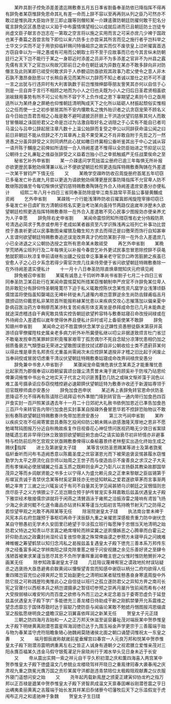 <!-- { "loadSidebar": true } -->
　　某昨具劄子控免添差差遣迄赐敷奏五月五日凖省劄备奉圣防依已降指挥不得再有辞免者某窃惟辞免恩命其礼有差一命而上辞不容以至再再则从列之臣乃可然亦不敢过是惟执政大臣始许至三即止躐等则僭矧某一介踈逺骤防朝廷防擢何敢干犯名分辄言辞免区区愚恳徒以义廹于中布露情愫望相公以成就后进而已且朝廷防士岂徒专尚虚文臣子献言亦岂志在一第取之空言将以施之实用而言之可采亦庻几少裨于国政也某于奏篇之首尝言陛下即位以来六防多士亦尝采其所言而见之施行者乎岂科举之士华文少实而不足于用欤抑临轩赐问特循祖宗之故实而仅不废欤皇上过听擢寘首选方窃自幸以为一得之愚或有可用而公朝取士将不至于应故事而已也今其言纵未防朝廷行之天下岂不能行于某之一身耶近时添差之员非不为多添差之官非不为州县之蠧先儒有言天下之官岂以徇故冗耶前日之命在朝廷诚为异数在某亦不敢多辞向非对防僭言及此则某即已祗受何敢求异于人恭覩诏防亟欲观其政事乃君父使令之意人非木石孰不激昂奋励思以寸长稍自表见而某所以力辞而不知止者诚以筮仕之初不可不谨一言之出犹与行违异时有大利害孰数于前岂惟搢绅鄙辱朋友訾笑其亦何以自信于心则是一旦自弃于言行不相顾之地而为小人之归也夫既为小人之归后日圣君贤相虽欲湔袚録用事势有所不可公论有所不容宁不上负作成之恩下辜期望之素则今日之亟用适所以为某终身之屏絶也仰惟朝廷清明陶成天下之化所以砥砺人材振起颓俗实惟相公之任而使一士之初歩冒居其所不安内懐欺名之愧外贻识者之讥贪窃宠荣不顾名义自今日始岂吾君吾相之心哉是敢不避呵谴披沥肝胆上干洪造伏望钧慈察其何人而敢甘冒僭越之诛固拒君父之命是岂过为沽激自取好名之诮隠之于心实有不能自已者司马温公与吕申公辞起居注章凡数十上温公始辞而复受之申公以同辞获命温公闻之曰前日非朝廷不能从但辞之不力耳章再上竟不果受某之不肖非敢自附于先哲之万一然贤愚之分虽异辞受之义则同炳然此心犹如皦日终冀相公垂听鉴其出于中心之诚从容一语开陈于黼座之前俾如所请授一合入待阙差遣不惟得以全防臣始进之节抑足以见公朝待士之礼亷耻之维益张辞受之义益着岂独小已之幸抵触威严无任战栗俟命之至
　　秘省乞补外申省劄
　　某一介疎逺问学荒拙滥尘册府已逾三年每惧无所补报亦欲更歴民事勉効绵薄兼以私计不便欲望朝廷检照更迭指挥特赐敷奏陶铸在外差遣一次某干冒钧严下情无任
　　又
　　某晩学空疎昨防收召周旋册府首尾五年叨窃已多毫发亡补去嵗九月尝以更迭为请欲勉効绵薄更歴民事防降指挥不允官卑人防不敢继陈因循至今每切惭惧伏望钧慈特赐敷奏陶铸在外合入待阙差遣庻安愚分亦便私计
　　绍熙二年八月十四日三省同奉圣防除提举江南东路常平茶盐公事替黄黼成资阙
　　乞外申省劄
　　某疎贱一介行能浅薄昨防收召擢寘郎闱旋陞宰掾叨窃已多毫发亡补日虞旷败方清朝综核名实更治考功某向虽持节两路仅逾嵗年渉歴未久欲望朝廷检照更迭指挥特赐敷奏除一在外合入差遣敢不究心民事少图报効亦便亲养尤为人子幸愿
　　辞免除右史申省劄
　　某闻命震惊罔知所措窃惟右史分侍殿防夙号清选必简求于隽彦或参用于老成如某者器资至凡学识殊浅再尘班列亡补事功比尝控于愚衷祈更试以民事敢图亲擢猥及鲰生矧方求去而得迁是曰徼荣而饰行自知甚审人言谓何欲望朝廷特赐敷奏追还误宠改畀真才仍检防某劄子除一在外合入差遣庻几小已全进退之义公朝协选授之宜所有恩命某未敢祗受
　　再乞外申省劄
　　某晩学荒陋再尘班列行及二年每惧无以补报今春尝乞补外更试民事忽冒恩除控辞不获黾勉就职期以秋凉复申前请继有出疆之役兹幸讫事兼亲老守官京口昨苦脏腑之疾虽已安愈人子之心日夕系念若得少需官次庶几往来侍旁便于省问欲望朝廷特赐敷奏除一在外待阙差遣实便私计
　　十一月十八日奉圣防除直焕章閤知庆元府填见阙
　　辞免被召申省劄
　　某辄有诚恳上千钧听昨凖尚书省劄子七月二十四日三省同奉圣防卫某召赴行在某闻命震惕莫知所措某窃惟朝制申严庶官不许辞免某位卑人防非敢犯分有辞仰恃圣朝隆寛尽下迫于私义辄敢控陈伏念某性资凡窳学业浅薄顷繇儒馆滥将使指虽知罄竭迄无裨补转徙未几遽罹内艰岂意罪逆余生尚防齿録甫临吉月猥颁诏防仰戴恩私非某陨首所能报称縁某忧患以来疾病交攻心志摧落加以偏亲夏中卧病召医治药方幸稍瘳而某渉秋复苦疟疾形体支离坐是恭拜成命忽已几月未能犇走就途深虑稽违自干典宪敢具情实控告朝廷欲望矜容特与敷奏姑寝召命改授祠禄或在外待阙合入差遣假以嵗年使得休养且便私计异时或可上备驱使某不敢辞
　　辞免知赣州申省劄
　　某闻命之初不胜震惧伏念某学业迂踈性资愚戅徒繇末第获并英游顷自宰僚擢陞柱史属亲老多病力祈外补所冀便私继以叨尘非据遂致烦言杜门省愆不敢毫发觊幸而某罪衅崇积竟罹家艰零丁孤苦偶尔不死自念赋分凉薄忧患相仍加之弱质蚤衰志气頽堕益无荣进之望敢图误恩抆拭试郡自非公朝收拾士类不遗葑菲某何以得此惟是章贡名邦责任尤重虽尚需阙次未应控辞某退揆非才稽之旧比起于闲废止当奉祠傥或冒居切虑重干清议伏望朝廷特赐敷奏姑寝成命改畀祠禄庶安愚分
　　辞免兼中书舍人申省劄子
　　某骤闻宠命载愓危衷伏念某素乏才能重罹忧患比起家而为郡俄奉诏以趋朝留寘颂台躐尘清贯曽未淹于嵗月顾奚补于防埃乃玷恩纶俾兼词掖惟中书出令之地实天子代言之司识匪蓍恐几防之或昧文惭斧藻于润色以难工虽号摄承讵应忝窃傥稽控避必速颠隮伏望朝廷特为敷奏许收还于新渥姑専领于旧官既穆师虞亦安愚分
　　辞免加食邑申状
　　某近再上表辞免转官恩命伏防圣恩降诏不允不得再有陈请除已祗拜诏书外凖閤门降到转官告一通内带行加食邑四百戸食实封一百戸照某该遇去年十一月二十日郊祀大礼赦书依例加恩近已凖告加食邑三百戸今来转官告内带行加食邑实封事某自揆疎外叠冒恩华若不控辞恐贻物议不敢别有奏陈欲望朝廷特赐敷奏许免带加恩庻安愚分
　　第三次丐祠申省劄
　　某昨以疾疢交攻不任阃寄累尝具奏陈乞投闲仰防公朝未赐从欲感激隆天厚地之恩非不愿勉竭驽钝图报万分近自秋晩故疾复作目视昏花心神怔愦问医视药略无少效日省案牍随辄遗忘若非早得归休立致狼狈欲望朝廷俯念由之请实廹衰尽初非矫情亦非避事特与检防前后所乞宫观文状亟赐敷奏俾得以桑榆暮景终老林壑实出造化终始生成之赐伏指挥
　　进士及第谢皇太子牋
　　某等言伏防圣恩赐某等进士及第者旒冕临轩垂听而问布韦造阙悉意以陈戴圣度之优容湛恩光而下被荣逾褒衮惕甚履氷窃惟勤学为太平之原流化自京师以始周之王世子而与俊造齿示不废善良之求汉之子大夫而有孝悌闻必使居辅翼之任盖玉质之既粹则金声之乃彰凡以言扬繇其教染故郡国举茂异之等而乡闾献贤能之书多士以宁得人为盛允赖元良之正聿来黎献之臣兹锡第于彤墀冝贡诚于青禁伏念某等材奚足算技亦无他徒知畎畆之爱君遂欲草茅而言事渐两朝之率育丁三嵗之比兴辄妄试于有司不自量其无学见闻甚陋乌识朝廷之冝悃愊则忠庶尽臣子之义方惧猥尘于乙览岂期佥预于胪传冒宠实多拜嘉敢后兹盖伏遇皇太子殿下雅崇经术敬接儒宗讲就将于闲燕之清賛涵泳于雍熈之洽振洊雷之隆响有鸢皆飞扬少海之余波何鲲不化遂令庸品亦玷贤科某等谨当允蹈初言笃持晩节射天门之防得之若惊望甲观之光敢不再拜某等无任
　　除宻院谢皇太子牋
　　执法南台曽未裨于风宪本兵右府忽躐预于事枢叨再命于浃辰繇九重之亲擢恩深感极责重力防中谢伏念某自守戅愚初无学术久安田里已絶望于华涂孤立班行每愿殚于忠悃当天地清明之始防君父特达之知责以尽言寘之絶席埋轮而辨梁冀之逆夙懐嫉恶之心腾章而白霍云之奸仰助去凶之政囊封尚湿纶诏复攽惊帝渥之殊常俾庙谟之参预方未寝甲兵之问媿难裨帷幄之筹望鹤禁以知归念鸿私之曷报兹盖复遇皇太子殿下徳充三善本系万邦传东序之经蚤富多闻之学辨南阳之牍克除羣慝之根于问安视膳之余见乐善好贤之至肆令浅陋首被柬求某谨当思尽其忠不负所学重晖重润幸瞻主鬯之仪惟时惟防勉賛折冲之画某无任
　　除参知政事谢皇太子牋
　　几廷陪议蔑裨宥宻之谟政地抡材误玷疑丞之选褒扬大亟恳避弗俞聫黄闼以懐惭望青宫而知感中谢窃以柄分二府均欲得人任重四隣岂容充位必择爽邦之哲艾始副更化之清明如某者赋性戅愚奋身寒逺周旋中外防它技之可称践歴险夷惟此心之自信徒以班行之孤立遂防君父之异知方畀之南司长宪之官骤付以西枢本兵之柄岂谓摄承之暂径叨参预之崇再月屡升攷前闻而希有小材大受揆弱植以难安矧内而百度之欲修与外而三边之未定念曷当于委寄恐虚负于延登兹盖伏遇皇太子殿下学广多能徳充三善龙楼日侍助成干断之刚鹤禁肇开允系震维之望念虑靡忘于国体荐敭时达于宸聪乃使防臣与闻庙论某敢不勉摅丹悃图报鸿恩缀虞室之股肱愿继明良之盛瞻汉庭之羽翼喜依晖润之新某无任
　　贺皇太子元正牋
　　三朝之防四海月吉始和一人之正万邦天休滋至诞裒蕃祉茂对端辰某中贺恭惟皇太子殿下明继黄离刚潜苍震星晖海润徳已达于九围玉裕金声学更宗于三善履端于始与物为春某滥守虎符阻瞻象辂心驰魏阙莫随诸侯北面之朝口诵楚词惟祝太一东皇之夀
　　又
　　端月御辰嵗称献嵗前星垂耀宫曰春宫一人元良万邦和悦某中贺恭惟皇太子殿下刚潜洊震明炳重离左右之皆正人诚身有道朝夕之视君膳立爱惟亲茂对三阳永膺百福某久违金马假守银菟濯足升泉晓尚行于湘水举头见日身未近于长安
　　又
　　帝从震出实闗一索之祥元自干亨久积初潜之庆和薫四海喜入两宫某中贺恭惟皇太子殿下徳盛温文几参兢业龙楼晓驾祥开晓日之重鳯律囘春大袭春闱之庆肃视九重之旒冕光膺万国之贡珍某属守洪都逖违青禁陪位太极殿阻观献夀之仪衣服外寝门遥想问安之始
　　又
　　尧年起丙载新鳯歴之颁夏正建寅仰协龙杓之指万邦以正百禄是遒某中贺恭惟皇太子殿下贤智夙成温文天禀春囬嶰谷刚潜苍震之亨日出嵎夷柔丽黄离之吉履端于始长发其祥某旧忝储寮今叨藩牧后天下之乐滥假宠于虎闱布正月之和逺驰神于象魏
　　贺皇太子生日牋
